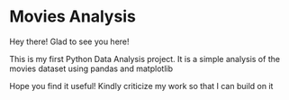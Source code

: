 # Movies Analysis

Hey there! Glad to see you here!

This is my first Python Data Analysis project. It is a simple analysis of the movies dataset using pandas and matplotlib

Hope you find it useful! Kindly criticize my work so that I can build on it
